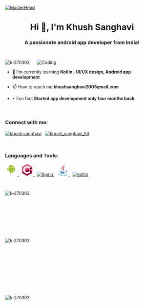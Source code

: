 [![MasterHead](https://j.gifs.com/vO0xEx.gif)](https://rishavchanda.io)
<h1 align="center">Hi 👋, I'm Khush Sanghavi</h1>
<h3 align="center">A passionate android app developer from India!</h3>
<p>&nbsp;</p>
<img align="right" alt="Coding" width="400" src="https://cdn.dribbble.com/users/1162077/screenshots/5403918/focus-animation.gif">


<p align="left"> <img src="https://komarev.com/ghpvc/?username=k-270303&label=Profile%20views&color=0e75b6&style=flat" alt="k-270303" /> </p>

- 🌱 I’m currently learning **Kotlin , UI/UX design, Android app development**

- 📫 How to reach me **khushsanghavi2003gmail.com**

- ⚡ Fun fact **Started app development only four months back**
<p>&nbsp;</p>
<h3 align="left">Connect with me:</h3>
<p align="left">
<a href="https://linkedin.com/in/khush sanghavi" target="blank"><img align="center" src="https://raw.githubusercontent.com/rahuldkjain/github-profile-readme-generator/master/src/images/icons/Social/linked-in-alt.svg" alt="khush sanghavi" height="30" width="40" /></a> &nbsp;
<a href="https://instagram.com/khush_sanghavi_03" target="blank"><img align="center" src="https://raw.githubusercontent.com/rahuldkjain/github-profile-readme-generator/master/src/images/icons/Social/instagram.svg" alt="khush_sanghavi_03" height="30" width="40" /></a>
</p>
<p>&nbsp;</p>
<h3 align="left"><b>Languages and Tools:</b></h3>

<p align="left"> <a href="https://developer.android.com" target="_blank" rel="noreferrer"> <img src="https://raw.githubusercontent.com/devicons/devicon/master/icons/android/android-original-wordmark.svg" alt="android" width="40" height="40"/> </a> &nbsp;  <a href="https://www.w3schools.com/cpp/" target="_blank" rel="noreferrer"> <img src="https://raw.githubusercontent.com/devicons/devicon/master/icons/cplusplus/cplusplus-original.svg" alt="cplusplus" width="40" height="40"/> </a> &nbsp; <a href="https://www.figma.com/" target="_blank" rel="noreferrer"> <img src="https://www.vectorlogo.zone/logos/figma/figma-icon.svg" alt="figma" width="40" height="40"/> </a> &nbsp; <a href="https://www.java.com" target="_blank" rel="noreferrer"> <img src="https://raw.githubusercontent.com/devicons/devicon/master/icons/java/java-original.svg" alt="java" width="40" height="40"/> </a> &nbsp;  <a href="https://kotlinlang.org" target="_blank" rel="noreferrer"> <img src="https://www.vectorlogo.zone/logos/kotlinlang/kotlinlang-icon.svg" alt="kotlin" width="40" height="40"/> </a> </p>
<p>&nbsp;</p>

<p><img align="left" src="https://github-readme-stats.vercel.app/api/top-langs?username=k-270303&show_icons=true&locale=en&layout=compact" alt="k-270303" /></p><br/>
<p>&nbsp;</p>
<p>&nbsp;</p>
<p>&nbsp;</p>
<p>&nbsp;</p>

<p>&nbsp;<img align="left" src="https://github-readme-stats.vercel.app/api?username=k-270303&show_icons=true&locale=en" alt="k-270303" /></p>
<p>&nbsp;</p>
<p>&nbsp;</p>
<p>&nbsp;</p>
<p>&nbsp;</p>
<p>&nbsp;</p>

<p><img align="center" src="https://github-readme-streak-stats.herokuapp.com/?user=k-270303&" alt="k-270303" /></p>
